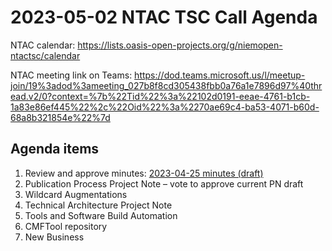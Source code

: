# 2023-05-02 NTAC TSC Call Agenda

NTAC calendar: https://lists.oasis-open-projects.org/g/niemopen-ntactsc/calendar

NTAC meeting link on Teams: https://dod.teams.microsoft.us/l/meetup-join/19%3adod%3ameeting_027b8f8cd305438fbb0a76a1e7896d97%40thread.v2/0?context=%7b%22Tid%22%3a%22102d0191-eeae-4761-b1cb-1a83e86ef445%22%2c%22Oid%22%3a%2270ae69c4-ba53-4071-b60d-68a8b321854e%22%7d

## Agenda items

1. Review and approve minutes: [2023-04-25 minutes (draft)](2023-04-25-minutes.md)
2. Publication Process Project Note – vote to approve current PN draft
3. Wildcard Augmentations
4. Technical Architecture Project Note
5. Tools and Software Build Automation
6. CMFTool repository
7. New Business
